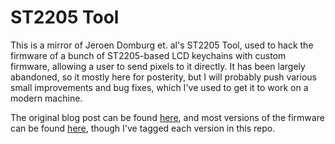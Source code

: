 # ST2205 Tool

This is a mirror of Jeroen Domburg et. al's ST2205 Tool, used to hack the
firmware of a bunch of ST2205-based LCD keychains with custom firmware,
allowing a user to send pixels to it directly. It has been largely abandoned,
so it mostly here for posterity, but I will probably push various small
improvements and bug fixes, which I've used to get it to work on a modern
machine.

The original blog post can be found
[here](https://spritesmods.com/?art=picframe), and most versions of the
firmware can be found [here](https://spritesmods.com/picframe/), though I've
tagged each version in this repo.
